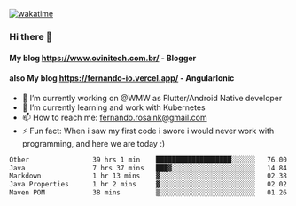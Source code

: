 [![wakatime](https://wakatime.com/badge/user/d5892087-17e6-46ab-8384-91a71a9b88d8.svg)](https://wakatime.com/@d5892087-17e6-46ab-8384-91a71a9b88d8)
### Hi there 👋

#### My blog https://www.ovinitech.com.br/ - Blogger
#### also My blog https://fernando-io.vercel.app/ - AngularIonic

- 🔭 I’m currently working on @WMW as Flutter/Android Native developer
- 🌱 I’m currently learning and work with Kubernetes
- 📫 How to reach me: fernando.rosaink@gmail.com 
- ⚡ Fun fact: When i saw my first code i swore i would never work with programming, and here we are today :)

<!--START_SECTION:waka-->

```txt
Other                39 hrs 1 min    ███████████████████░░░░░░   76.00 %
Java                 7 hrs 37 mins   ███▓░░░░░░░░░░░░░░░░░░░░░   14.84 %
Markdown             1 hr 13 mins    ▓░░░░░░░░░░░░░░░░░░░░░░░░   02.38 %
Java Properties      1 hr 2 mins     ▓░░░░░░░░░░░░░░░░░░░░░░░░   02.02 %
Maven POM            38 mins         ▒░░░░░░░░░░░░░░░░░░░░░░░░   01.26 %
```

<!--END_SECTION:waka-->
